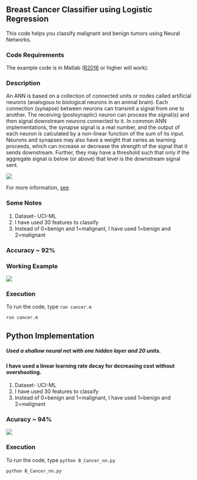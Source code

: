 ## Breast Cancer Classifier using Logistic Regression
This code helps you classify malignant and benign tumors using Neural Networks.

### Code Requirements
The example code is in Matlab ([R2016](https://in.mathworks.com/help/matlab/) or higher will work). 


### Description
An ANN is based on a collection of connected units or nodes called artificial neurons (analogous to biological neurons in an animal brain). Each connection (synapse) between neurons can transmit a signal from one to another. The receiving (postsynaptic) neuron can process the signal(s) and then signal downstream neurons connected to it. In common ANN implementations, the synapse signal is a real number, and the output of each neuron is calculated by a non-linear function of the sum of its input. Neurons and synapses may also have a weight that varies as learning proceeds, which can increase or decrease the strength of the signal that it sends downstream. Further, they may have a threshold such that only if the aggregate signal is below (or above) that level is the downstream signal sent.

<img src="https://github.com/akshaybahadur21/Breast-Cancer-Neural-Networks/blob/master/neural.png">

For more information, [see](https://en.wikipedia.org/wiki/Artificial_neural_network)

### Some Notes
1) Dataset- UCI-ML
2) I have used 30 features to classify
3) Instead of 0=benign and 1=malignant, I have used 1=benign and 2=malignant

### Accuracy ~ 92%

### Working Example
<img src="https://github.com/akshaybahadur21/Breast-Cancer-Neural-Networks/blob/master/cancer_neural.gif">

### Execution
To run the code, type `run cancer.m`

```
run cancer.m
```

## Python  Implementation

##### Used a shallow neural net with one hidden layer and 20 units.

#### I have used a linear learning rate decay for decreasing cost without overshooting.

1) Dataset- UCI-ML
2) I have used 30 features to classify
3) Instead of 0=benign and 1=malignant, I have used 1=benign and 2=malignant

### Acuracy ~ 94%

<img src="https://github.com/akshaybahadur21/Breast-Cancer-Neural-Networks/blob/master/bb_nn.gif">

### Execution
To run the code, type `python B_Cancer_nn.py`

```
python B_Cancer_nn.py
```

